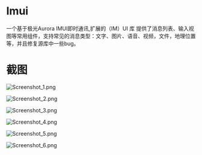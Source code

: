 # Imui

一个基于极光Aurora IMUI即时通讯,扩展的（IM）UI 库
提供了消息列表、输入视图等常用组件，支持常见的消息类型：文字、图片、语音、视频，文件，地理位置等，并且修复源库中一些bug。

# 截图

![Screenshot_1.png](https://github.com/fanchen001/Imui/blob/master/Screenshot_1.png "Screenshot_1")

![Screenshot_2.png](https://github.com/fanchen001/Imui/blob/master/Screenshot_2.png "Screenshot_2")

![Screenshot_3.png](https://github.com/fanchen001/Imui/blob/master/Screenshot_3.png "Screenshot_3")

![Screenshot_4.png](https://github.com/fanchen001/Imui/blob/master/Screenshot_4.png "Screenshot_4")

![Screenshot_5.png](https://github.com/fanchen001/Imui/blob/master/Screenshot_5.png "Screenshot_5")

![Screenshot_6.png](https://github.com/fanchen001/Imui/blob/master/Screenshot_6.png "Screenshot_6")
